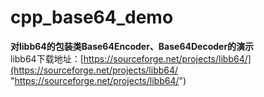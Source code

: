 # cpp_base64_demo
**对libb64的包装类Base64Encoder、Base64Decoder的演示**<br />
libb64下载地址：[https://sourceforge.net/projects/libb64/](https://sourceforge.net/projects/libb64/ "https://sourceforge.net/projects/libb64/")
